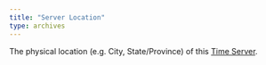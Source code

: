 ```yaml
---
title: "Server Location"
type: archives
---
```


The physical location (e.g. City, State/Province) of this [Time Server](/support/servers/timeserver). 